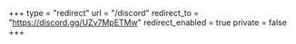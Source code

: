 +++
type = "redirect"
url = "/discord"
redirect_to = "https://discord.gg/UZv7MpETMw"
redirect_enabled = true
private = false
+++
